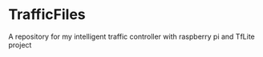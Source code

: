 # TrafficFiles
A repository for my intelligent traffic controller with raspberry pi and TfLite project
